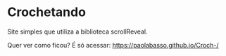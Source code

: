# Crochetando
Site simples que utiliza a biblioteca scrollReveal.

Quer ver como ficou? 
É só acessar: https://paolabasso.github.io/Croch-/
